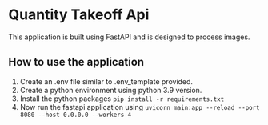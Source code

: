 # Quantity Takeoff Api
This application is built using FastAPI and is designed to process images.
## How to use the application

1. Create an .env file similar to .env_template provided.
3. Create a python environment using python 3.9 version. 
2. Install the python packages `pip install -r requirements.txt` 
4. Now run the fastapi application using  `uvicorn main:app --reload --port 8080 --host 0.0.0.0 --workers 4`

